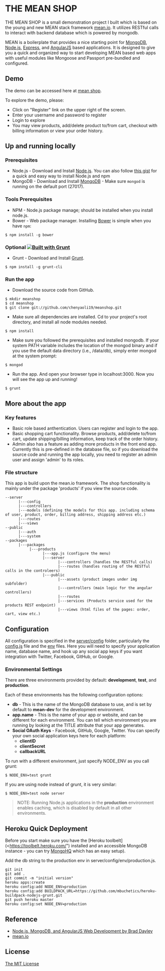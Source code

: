 # THE MEAN SHOP

THE MEAN SHOP is a small demonstration project I built which is based on the young and new MEAN stack framework [mean.io](http://mean.io/#!/). It utilizes RESTful calls to interact with backend database which is powered by mongodb. 

MEAN is a boilerplate that provides a nice starting point for [MongoDB](http://www.mongodb.org/), [Node.js](http://www.nodejs.org/), [Express](http://expressjs.com/), and [AngularJS](http://angularjs.org/) based applications. It is designed to give you a quick and organized way to start developing MEAN based web apps with useful modules like Mongoose and Passport pre-bundled and configured. 

## Demo
The demo can be accessed here at [mean shop](http://quiet-taiga-8190.herokuapp.com/).

To explore the demo, please:
* Click on "Register" link on the upper right of the screen.
* Enter your username and password to register
* Login to explore
* You may view products, add/delete product to/from cart, checkout with billing information or view your order history.

## Up and running locally

### Prerequisites
* Node.js - Download and Install [Node.js](http://www.nodejs.org/download/). You can also follow [this gist](https://gist.github.com/isaacs/579814) for a quick and easy way to install Node.js and npm
* MongoDB - Download and Install [MongoDB](http://docs.mongodb.org/manual/installation/) - Make sure `mongod` is running on the default port (27017).

### Tools Prerequisites
* NPM - Node.js package manage; should be installed when you install node.js.
* Bower - Web package manager. Installing [Bower](http://bower.io/) is simple when you have `npm`:

```
$ npm install -g bower
```

### Optional [![Built with Grunt](https://cdn.gruntjs.com/builtwith.png)](http://gruntjs.com/)
* Grunt - Download and Install [Grunt](http://gruntjs.com).
```
$ npm install -g grunt-cli
```

### Run the app
* Download the source code from GitHub.
```
$ mkdir meanshop
$ cd meanshop
$ git clone git://github.com/chenyaoli19/meanshop.git
```
* Make sure all dependencies are installed. Cd to your project's root directory, and install all node modules needed.
```
$ npm install
```
* Make sure you followed the prerequisites and installed mongodb. If your system PATH variable includes the location of the mongod binary and if you use the default data directory (i.e., /data/db), simply enter mongod at the system prompt:
```
$ mongod
```
* Run the app. And open your browser type in localhost:3000. Now you will see the app up and running! 
```
$ grunt
```

## More about the app
### Key features
* Basic role based anthentication. Users can register and login to the app. 
* Basic shopping cart functionality. Browse products, add/delete to/from cart, update shipping/billing information, keep track of the order history.
* Admin also has a feature as adding more products in the front end app. Currently this is pre-defined in the database file, so if you download the source code and running the app locally, you need to register an admin user and assign 'admin' to its roles.

### File structure
This app is build upon the mean.io framework. The shop functionality is mainly under the package 'products' if you view the source code.
```
--server
      |---config
      |---controllers
      |---models (defining the models for this app. including schema of user, product, order, billing address, shipping address etc.)
      |---routes
      |---views
--public
      |---auth
      |---system
--packages
      |---packages
           |---products
                 |---app.js (configure the menu)
                 |---server
                        |---controllers (handles the RESTful calls)
                        |---routes (handles routing of the RESTful calls in the controleers)
                 |---public
                        |---assets (product images under img subfolder)
                        |---controllers (main logic for the angular controllers)
                        |---routes 
                        |---services (Products service used for the products REST endpoint)
                        |---views (html files of the pages: order, cart, view etc.)
```

## Configuration
All configuration is specified in the [server/config](server/config/) folder, particularly the [config.js](server/config/config.js) file and the [env](server/config/env/) files. Here you will need to specify your application name, database name, and hook up any social app keys if you want integration with Twitter, Facebook, GitHub, or Google.

### Environmental Settings

There are three environments provided by default: __development__, __test__, and __production__.

Each of these environments has the following configuration options:

 * __db__ - This is the name of the MongoDB database to use, and is set by default to __mean-dev__ for the development environment.
* __app.name__ - This is the name of your app or website, and can be different for each environment. You can tell which environment you are running by looking at the TITLE attribute that your app generates.
* __Social OAuth Keys__ - Facebook, GitHub, Google, Twitter. You can specify your own social application keys here for each platform:
  * __clientID__
  * __clientSecret__
  * __callbackURL__

To run with a different environment, just specify NODE_ENV as you call grunt:

    $ NODE_ENV=test grunt

If you are using node instead of grunt, it is very similar:

    $ NODE_ENV=test node server

> NOTE: Running Node.js applications in the __production__ environment enables caching, which is disabled by default in all other environments.

## Heroku Quick Deployment
Before you start make sure you have the [Heroku toolbelt](<https://toolbelt.heroku.com/")
installed and an accessible MongoDB instance - you can try [MongoHQ](http://www.mongohq.com/)
which has an easy setup).

Add the db string to the production env in server/config/env/production.js.

```
git init
git add .
git commit -m "initial version"
heroku apps:create
heroku config:add NODE_ENV=production
heroku config:add BUILDPACK_URL=https://github.com/mbuchetics/heroku-buildpack-nodejs-grunt.git
git push heroku master
heroku config:set NODE_ENV=production
```

## Reference
  * [Node.js, MongoDB, and AngularJS Web Development by Brad Dayley](http://www.amazon.com/Node-js-MongoDB-AngularJS-Development-Developers/dp/0321995783/ref=sr_1_1?ie=UTF8&qid=1404013795&sr=8-1&keywords=Brad+Dayley)
  * [mean.io](http://mean.io/#!/docs)

## License
[The MIT License](http://opensource.org/licenses/MIT)
